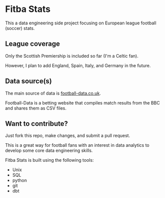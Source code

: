# Fitba Stats

This a data engineering side project focusing on European league football (soccer) stats.

## League coverage

Only the Scottish Premiership is included so far (I'm a Celtic fan).

However, I plan to add England, Spain, Italy, and Germany in the future.

## Data source(s)

The main source of data is [football-data.co.uk](http://football-data.co.uk/).

Football-Data is a betting website that compiles match results from the BBC and shares them as CSV files.

## Want to contribute?

Just fork this repo, make changes, and submit a pull request. 

This is a great way for football fans with an interest in data analytics to develop some core data engineering skills.

Fitba Stats is built using the following tools:

- Unix 
- SQL 
- python
- git
- dbt